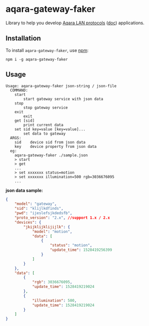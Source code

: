 # aqara-gateway-faker  

Library to help you develop [Aqara LAN protocols](https://github.com/aqara/aiot-gateway-local-api) ([doc](http://docs.opencloud.aqara.com/development/gateway-LAN-communication/)) applications.


## Installation  

To install `aqara-gateway-faker`, use [npm](http://github.com/npm/npm):
```
npm i -g aqara-gateway-faker
```  

## Usage  
```shell
Usage: aqara-gateway-faker json-string / json-file
  COMMAND:
    start
        start gateway service with json data
    stop
        stop gateway service
    exit
        exit
    get [sid]
        print current data
    set sid key=value [key=value]...
        set data to gateway
  ARGS:
    sid    device sid from json data
    key    device property from json data
  eg:
    aqara-gateway-faker ./sample.json
    > start
    > get
    ...
    > set xxxxxxx status=motion
    > set xxxxxxx illumination=500 rgb=3036676095
    ...
```

**json data sample:**
```json
{
    "model": "gateway",
    "sid": "klijlkdfinds",
    "pwd": "ijeslefsjkdedsfb",
    "proto_version": "2.x", //support 1.x / 2.x
    "devices": {
        "jkijklijklijijlk": {
            "model": "motion",
            "data": [
                {
                    "status": "motion",
                    "update_time": 1528419256399
                }
            ]
        }
    },
    "data": [
        {
            "rgb": 3036676095,
            "update_time": 1528419219024
        },
        {
            "illumination": 500,
            "update_time": 1528419219024
        }
    ]
}
```
